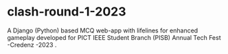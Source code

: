 # clash-round-1-2023
A Django (Python) based MCQ web-app with lifelines for enhanced gameplay developed for PICT IEEE Student Branch (PISB) Annual Tech Fest -Credenz -2023 .  
